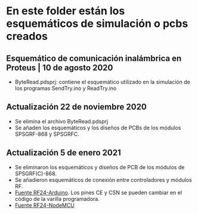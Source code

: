 # En este folder están los esquemáticos de simulación o pcbs creados

## Esquemático de comunicación inalámbrica en Proteus | 10 de agosto 2020

- ByteRead.pdsprj: contiene el esquemático utilizado en la simulación de los programas SendTry.ino y ReadTry.ino

## Actualización 22 de noviembre 2020

- Se elimina el archivo ByteRead.pdsprj
- Se añaden los esquemáticos y los diseños de PCBs de los módulos SPSGRF-868 y SPSGRFC. 

## Actualización 5 de enero 2021
- Se eliminaron los esquemáticos y diseños de PCB de los módulos de SPSGRF(C)-868. 
- Se añadieron esquemáticos de conexión entre controladores y módulos RF.
- [Fuente RF24-Arduino](https://create.arduino.cc/projecthub/muhammad-aqib/nrf24l01-interfacing-with-arduino-wireless-communication-0c13d4). Los pines CE y CSN se pueden cambiar en el código de la varilla programadora. 
- [Fuente RF24-NodeMCU](https://how2electronics.com/esp8266-nrf24l01-gateway-arduino-node/)